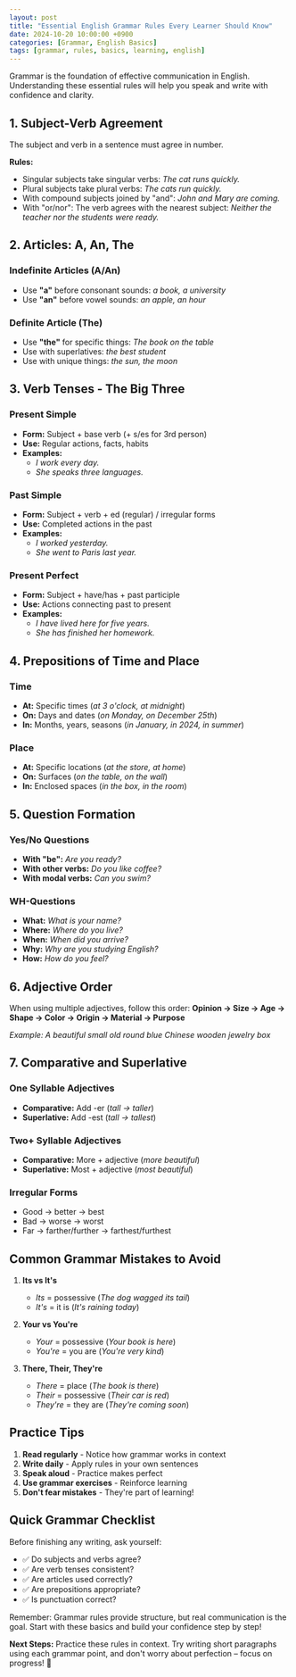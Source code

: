 ```yaml
---
layout: post
title: "Essential English Grammar Rules Every Learner Should Know"
date: 2024-10-20 10:00:00 +0900
categories: [Grammar, English Basics]
tags: [grammar, rules, basics, learning, english]
---
```


Grammar is the foundation of effective communication in English. Understanding these essential rules will help you speak and write with confidence and clarity.

## 1. Subject-Verb Agreement

The subject and verb in a sentence must agree in number.

**Rules:**
- Singular subjects take singular verbs: *The cat runs quickly.*
- Plural subjects take plural verbs: *The cats run quickly.*
- With compound subjects joined by "and": *John and Mary are coming.*
- With "or/nor": The verb agrees with the nearest subject: *Neither the teacher nor the students were ready.*

<!--more-->

## 2. Articles: A, An, The

### Indefinite Articles (A/An)
- Use **"a"** before consonant sounds: *a book, a university*
- Use **"an"** before vowel sounds: *an apple, an hour*

### Definite Article (The)
- Use **"the"** for specific things: *The book on the table*
- Use with superlatives: *the best student*
- Use with unique things: *the sun, the moon*

## 3. Verb Tenses - The Big Three

### Present Simple
- **Form:** Subject + base verb (+ s/es for 3rd person)
- **Use:** Regular actions, facts, habits
- **Examples:** 
  - *I work every day.*
  - *She speaks three languages.*

### Past Simple
- **Form:** Subject + verb + ed (regular) / irregular forms
- **Use:** Completed actions in the past
- **Examples:**
  - *I worked yesterday.*
  - *She went to Paris last year.*

### Present Perfect
- **Form:** Subject + have/has + past participle
- **Use:** Actions connecting past to present
- **Examples:**
  - *I have lived here for five years.*
  - *She has finished her homework.*

## 4. Prepositions of Time and Place

### Time
- **At:** Specific times (*at 3 o'clock, at midnight*)
- **On:** Days and dates (*on Monday, on December 25th*)
- **In:** Months, years, seasons (*in January, in 2024, in summer*)

### Place
- **At:** Specific locations (*at the store, at home*)
- **On:** Surfaces (*on the table, on the wall*)
- **In:** Enclosed spaces (*in the box, in the room*)

## 5. Question Formation

### Yes/No Questions
- **With "be":** *Are you ready?*
- **With other verbs:** *Do you like coffee?*
- **With modal verbs:** *Can you swim?*

### WH-Questions
- **What:** *What is your name?*
- **Where:** *Where do you live?*
- **When:** *When did you arrive?*
- **Why:** *Why are you studying English?*
- **How:** *How do you feel?*

## 6. Adjective Order

When using multiple adjectives, follow this order:
**Opinion → Size → Age → Shape → Color → Origin → Material → Purpose**

*Example: A beautiful small old round blue Chinese wooden jewelry box*

## 7. Comparative and Superlative

### One Syllable Adjectives
- **Comparative:** Add -er (*tall → taller*)
- **Superlative:** Add -est (*tall → tallest*)

### Two+ Syllable Adjectives
- **Comparative:** More + adjective (*more beautiful*)
- **Superlative:** Most + adjective (*most beautiful*)

### Irregular Forms
- Good → better → best
- Bad → worse → worst
- Far → farther/further → farthest/furthest

## Common Grammar Mistakes to Avoid

1. **Its vs It's**
   - *Its* = possessive (*The dog wagged its tail*)
   - *It's* = it is (*It's raining today*)

2. **Your vs You're**
   - *Your* = possessive (*Your book is here*)
   - *You're* = you are (*You're very kind*)

3. **There, Their, They're**
   - *There* = place (*The book is there*)
   - *Their* = possessive (*Their car is red*)
   - *They're* = they are (*They're coming soon*)

## Practice Tips

1. **Read regularly** - Notice how grammar works in context
2. **Write daily** - Apply rules in your own sentences
3. **Speak aloud** - Practice makes perfect
4. **Use grammar exercises** - Reinforce learning
5. **Don't fear mistakes** - They're part of learning!

## Quick Grammar Checklist

Before finishing any writing, ask yourself:
- ✅ Do subjects and verbs agree?
- ✅ Are verb tenses consistent?
- ✅ Are articles used correctly?
- ✅ Are prepositions appropriate?
- ✅ Is punctuation correct?

Remember: Grammar rules provide structure, but real communication is the goal. Start with these basics and build your confidence step by step!

**Next Steps:** Practice these rules in context. Try writing short paragraphs using each grammar point, and don't worry about perfection – focus on progress! 🚀